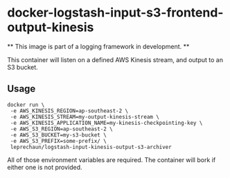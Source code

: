 # docker-logstash-input-s3-frontend-output-kinesis

** This image is part of a logging framework in development. **

This container will listen on a defined AWS Kinesis stream, and output to
an S3 bucket.


## Usage

```
docker run \
 -e AWS_KINESIS_REGION=ap-southeast-2 \
 -e AWS_KINESIS_STREAM=my-output-kinesis-stream \
 -e AWS_KINESIS_APPLICATION_NAME=my-kinesis-checkpointing-key \
 -e AWS_S3_REGION=ap-southeast-2 \
 -e AWS_S3_BUCKET=my-s3-bucket \
 -e AWS_S3_PREFIX=some-prefix/ \
 leprechaun/logstash-input-kinesis-output-s3-archiver
```

All of those environment variables are required. The container will bork if either one is not provided.
